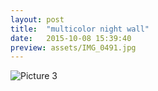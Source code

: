 ```yaml
---
layout: post
title:  "multicolor night wall"
date:   2015-10-08 15:39:40
preview: assets/IMG_0491.jpg
---
```


![Picture 3](assets/multicolorNightWall.png)
